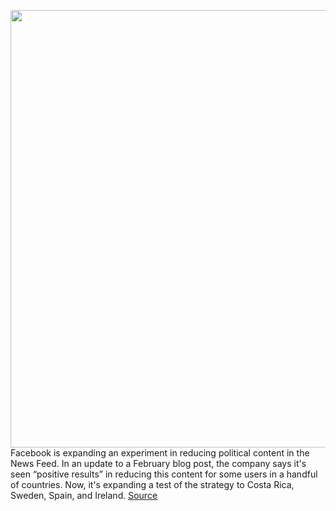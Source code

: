 <img src='https://cdn.vox-cdn.com/thumbor/wDtMVN_XH8qma9TD5beKNGLE2c8=/0x0:2040x1360/1200x800/filters:focal(857x517:1183x843)/cdn.vox-cdn.com/uploads/chorus_image/image/69798756/acastro_180720_1777_facebook_0001.0.jpg' width='700px' /><br/>
Facebook is expanding an experiment in reducing political content in the News Feed. In an update to a February blog post, the company says it's seen “positive results” in reducing this content for some users in a handful of countries. Now, it's expanding a test of the strategy to Costa Rica, Sweden, Spain, and Ireland.
<a href='https://www.theverge.com/2021/8/31/22650309/facebook-expands-political-content-reduction-tests-costa-rica-spain-sweden-ireland'> Source <a/>